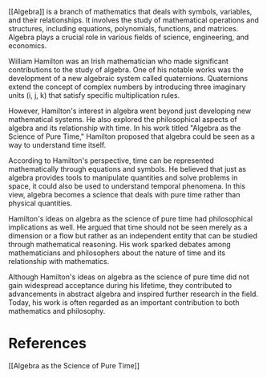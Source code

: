 
[[Algebra]] is a branch of mathematics that deals with symbols, variables, and their relationships. It involves the study of mathematical operations and structures, including equations, polynomials, functions, and matrices. Algebra plays a crucial role in various fields of science, engineering, and economics.

William Hamilton was an Irish mathematician who made significant contributions to the study of algebra. One of his notable works was the development of a new algebraic system called quaternions. Quaternions extend the concept of complex numbers by introducing three imaginary units (i, j, k) that satisfy specific multiplication rules.

However, Hamilton's interest in algebra went beyond just developing new mathematical systems. He also explored the philosophical aspects of algebra and its relationship with time. In his work titled "Algebra as the Science of Pure Time," Hamilton proposed that algebra could be seen as a way to understand time itself.

According to Hamilton's perspective, time can be represented mathematically through equations and symbols. He believed that just as algebra provides tools to manipulate quantities and solve problems in space, it could also be used to understand temporal phenomena. In this view, algebra becomes a science that deals with pure time rather than physical quantities.

Hamilton's ideas on algebra as the science of pure time had philosophical implications as well. He argued that time should not be seen merely as a dimension or a flow but rather as an independent entity that can be studied through mathematical reasoning. His work sparked debates among mathematicians and philosophers about the nature of time and its relationship with mathematics.

Although Hamilton's ideas on algebra as the science of pure time did not gain widespread acceptance during his lifetime, they contributed to advancements in abstract algebra and inspired further research in the field. Today, his work is often regarded as an important contribution to both mathematics and philosophy.

# References

[[Algebra as the Science of Pure Time]]